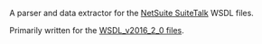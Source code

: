 A parser and data extractor for the [NetSuite SuiteTalk](http://www.netsuite.com/portal/developers/resources/suitetalk-documentation.shtml) WSDL files.

Primarily written for the [WSDL_v2016_2_0 files](http://www.netsuite.com/download/WSDL_v2016_2_0.zip).
